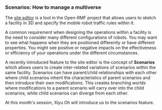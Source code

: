 
### Scenarios: How to manage a multiverse

The [site editor](https://github.com/open-rmf/rmf_site) is a tool in the Open-RMF project that allows users to sketch a facility in 3D and specify the mobile robot traffic rules within it.

A common requirement when designing the operations within a facility is the need to consider many different configurations of robots. You may want to see what happens when they are positioned differently or have different properties. You might see positive or negative impacts on the effectiveness or efficiency of your operations under the different circumstances.

A recently introduced feature to the site editor is the concept of **Scenarios** which allows users to create inter-related variations of scenarios within the same facility. Scenarios can have parent/child relationships with each other where child scenarios inherit the characteristics of parent scenarios and then introduce their own modifications. This creates branching worlds where modifications to a parent scenario will carry over into the child scenarios, while child scenarios can diverge from each other.

At this month's session, Xiyu Oh will introduce us to the scenarios feature.
